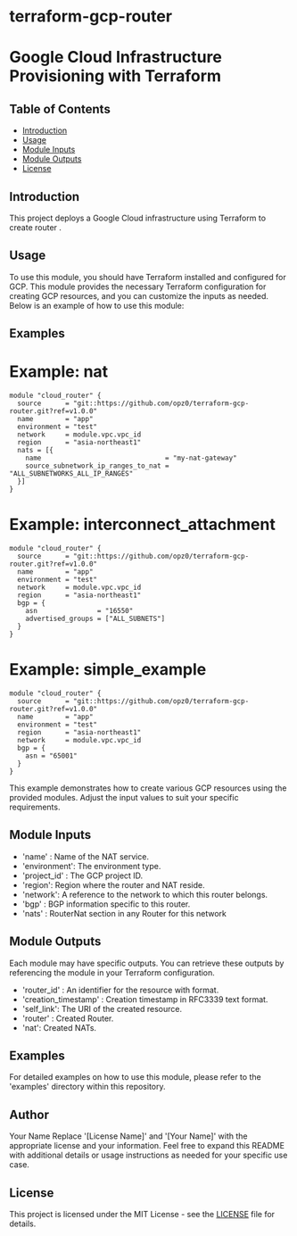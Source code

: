 # terraform-gcp-router
# Google Cloud Infrastructure Provisioning with Terraform
## Table of Contents

- [Introduction](#introduction)
- [Usage](#usage)
- [Module Inputs](#module-inputs)
- [Module Outputs](#module-outputs)
- [License](#license)

## Introduction
This project deploys a Google Cloud infrastructure using Terraform to create router .
## Usage
To use this module, you should have Terraform installed and configured for GCP. This module provides the necessary Terraform configuration for creating GCP resources, and you can customize the inputs as needed. Below is an example of how to use this module:
## Examples 

# Example: nat
```hcl
module "cloud_router" {
  source      = "git::https://github.com/opz0/terraform-gcp-router.git?ref=v1.0.0"
  name        = "app"
  environment = "test"
  network     = module.vpc.vpc_id
  region      = "asia-northeast1"
  nats = [{
    name                               = "my-nat-gateway"
    source_subnetwork_ip_ranges_to_nat = "ALL_SUBNETWORKS_ALL_IP_RANGES"
  }]
}
```
# Example: interconnect_attachment

```hcl
module "cloud_router" {
  source      = "git::https://github.com/opz0/terraform-gcp-router.git?ref=v1.0.0"
  name        = "app"
  environment = "test"
  network     = module.vpc.vpc_id
  region      = "asia-northeast1"
  bgp = {
    asn               = "16550"
    advertised_groups = ["ALL_SUBNETS"]
  }
}
```
# Example: simple_example

```hcl
module "cloud_router" {
  source      = "git::https://github.com/opz0/terraform-gcp-router.git?ref=v1.0.0"
  name        = "app"
  environment = "test"
  region      = "asia-northeast1"
  network     = module.vpc.vpc_id
  bgp = {
    asn = "65001"
  }
}
```
This example demonstrates how to create various GCP resources using the provided modules. Adjust the input values to suit your specific requirements.

## Module Inputs

- 'name'  :  Name of the NAT service.
- 'environment': The environment type.
- 'project_id' : The GCP project ID.
- 'region':  Region where the router and NAT reside.
- 'network': A reference to the network to which this router belongs.
- 'bgp' : BGP information specific to this router.
- 'nats' : RouterNat section in any Router for this network


## Module Outputs
Each module may have specific outputs. You can retrieve these outputs by referencing the module in your Terraform configuration.

- 'router_id' : An identifier for the resource with format.
- 'creation_timestamp' : Creation timestamp in RFC3339 text format.
- 'self_link':   The URI of the created resource.
- 'router' : Created Router.
- 'nat': Created NATs.

## Examples
For detailed examples on how to use this module, please refer to the 'examples' directory within this repository.

## Author
Your Name Replace '[License Name]' and '[Your Name]' with the appropriate license and your information. Feel free to expand this README with additional details or usage instructions as needed for your specific use case.

## License
This project is licensed under the MIT License - see the [LICENSE](https://github.com/opz0/terraform-gcp-router/blob/readme/LICENSE) file for details.
